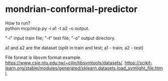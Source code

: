 # mondrian-conformal-predictor
How to run?  
python mcp/mcp.py -i a1 -t a2 -o output. <br>

"-i" input train file; "-t" test file; "-o" output directory. 

a1 and a2 are the dataset (split in train and test; a1 - train; a2 - test)

File format is libsvm format example. 
https://www.csie.ntu.edu.tw/~cjlin/libsvmtools/datasets/. 
https://scikit-learn.org/stable/modules/generated/sklearn.datasets.load_svmlight_file.html. 

 
